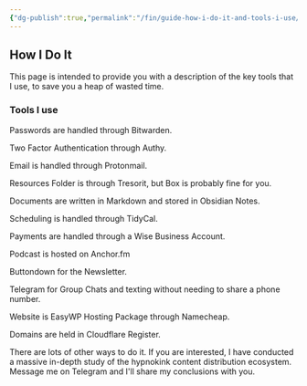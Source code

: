 ```yaml
---
{"dg-publish":true,"permalink":"/fin/guide-how-i-do-it-and-tools-i-use/","dgHomeLink":true,"dgPassFrontmatter":false}
---
```



## How I Do It

This page is intended to provide you with a description of the key tools that I use, to save you a heap of wasted time.

### Tools I use

Passwords are handled through Bitwarden.

Two Factor Authentication through Authy.

Email is handled through Protonmail. 

Resources Folder is through Tresorit, but Box is probably fine for you.

Documents are written in Markdown and stored in Obsidian Notes.

Scheduling is handled through TidyCal.

Payments are handled through a Wise Business Account.

Podcast is hosted on Anchor.fm 

Buttondown for the Newsletter. 

Telegram for Group Chats and texting without needing to share a phone number.

Website is EasyWP Hosting Package through Namecheap.

Domains are held in Cloudflare Register.

There are lots of other ways to do it. If you are interested, I have conducted a massive in-depth study of the hypnokink content distribution ecosystem. Message me on Telegram and I'll share my conclusions with you.
